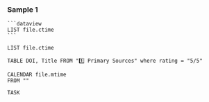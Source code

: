 ### Sample 1
````plain
```dataview 
LIST file.ctime
```
````

```dataview 
LIST file.ctime
```

```dataview 
TABLE DOI, Title FROM "1️⃣ Primary Sources" where rating = "5/5"
```



```dataview
CALENDAR file.mtime
FROM ""
```


```dataview
TASK
```